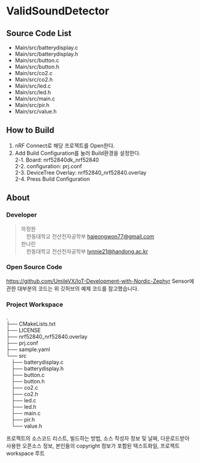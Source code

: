 # ValidSoundDetector

## Source Code List
- Main/src/batterydisplay.c
- Main/src/batterydisplay.h
- Main/src/button.c
- Main/src/button.h
- Main/src/co2.c
- Main/src/co2.h
- Main/src/led.c
- Main/src/led.h
- Main/src/main.c
- Main/src/pir.h
- Main/src/value.h

## How to Build
1. nRF Connect로 해당 프로젝트를 Open한다.
2. Add Build Configuration를 눌러 Build환경을 설정한다.   
2-1. Board: nrf52840dk_nrf52840   
2-2. configuration: prj.conf   
2-3. DeviceTree Overlay: nrf52840_nrf52840.overlay   
2-4. Press Build Configuration   

## About
### Developer
>하정원   
>&emsp;한동대학교 전산전자공학부 hajeongwon77@gmail.com   
>한나린   
>&emsp;한동대학교 전산전자공학부 lynnie21@handong.ac.kr   
### Open Source Code
https://github.com/UmileVX/IoT-Development-with-Nordic-Zephyr
Sensor에 관한 대부분의 코드는 위 깃허브의 예제 코드를 참고했습니다.
### Project Workspace
.   
├── CMakeLists.txt   
├── LICENSE   
├── nrf52840_nrf52840.overlay   
├── prj.conf   
├── sample.yaml   
└── src   
&emsp;├── batterydisplay.c   
&emsp;├── batterydisplay.h   
&emsp;├── button.c   
&emsp;├── button.h   
&emsp;├── co2.c   
&emsp;├── co2.h   
&emsp;├── led.c   
&emsp;├── led.h   
&emsp;├── main.c   
&emsp;├── pir.h   
&emsp;└── value.h   

프로젝트의 소스코드 리스트, 빌드하는 방법, 소스 작성자 정보 및 날짜, 다운로드받아 사용한 오픈소스 정보, 본인들의 copyright 정보가 포함된 텍스트화일, 프로젝트 workspace 루트